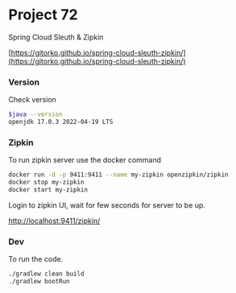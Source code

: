# Project 72

Spring Cloud Sleuth & Zipkin

[https://gitorko.github.io/spring-cloud-sleuth-zipkin/](https://gitorko.github.io/spring-cloud-sleuth-zipkin/)

### Version

Check version

```bash
$java --version
openjdk 17.0.3 2022-04-19 LTS
```

### Zipkin

To run zipkin server use the docker command

```bash
docker run -d -p 9411:9411 --name my-zipkin openzipkin/zipkin
docker stop my-zipkin
docker start my-zipkin
```

Login to zipkin UI, wait for few seconds for server to be up.

[http://localhost:9411/zipkin/](http://localhost:9411/zipkin/)

### Dev

To run the code.

```bash
./gradlew clean build
./gradlew bootRun
```

